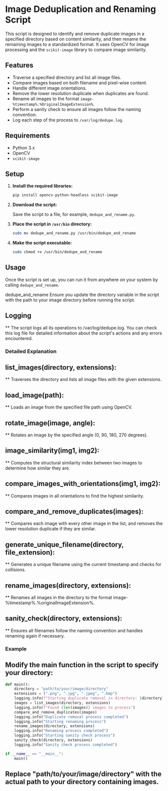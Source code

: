 # Image Deduplication and Renaming Script

This script is designed to identify and remove duplicate images in a specified directory based on content similarity, and then rename the remaining images to a standardized format. It uses OpenCV for image processing and the `scikit-image` library to compare image similarity.

## Features
- Traverse a specified directory and list all image files.
- Compare images based on both filename and pixel-wise content.
- Handle different image orientations.
- Remove the lower resolution duplicate when duplicates are found.
- Rename all images to the format `image-%timestamp%.%OriginalImageExtension%`.
- Perform a sanity check to ensure all images follow the naming convention.
- Log each step of the process to `/var/log/dedupe.log`.

## Requirements
- Python 3.x
- OpenCV
- `scikit-image`

## Setup

1. **Install the required libraries:**

    ```bash
    pip install opencv-python-headless scikit-image
    ```

2. **Download the script:**

    Save the script to a file, for example, `dedupe_and_rename.py`.

3. **Place the script in `/usr/bin` directory:**

    ```bash
    sudo mv dedupe_and_rename.py /usr/bin/dedupe_and_rename
    ```

4. **Make the script executable:**

    ```bash
    sudo chmod +x /usr/bin/dedupe_and_rename
    ```

## Usage

Once the script is set up, you can run it from anywhere on your system by calling `dedupe_and_rename`.

dedupe_and_rename
Ensure you update the directory variable in the script with the path to your image directory before running the script.

## Logging
** The script logs all its operations to /var/log/dedupe.log. You can check this log file for detailed information about the script's actions and any errors encountered.

### Detailed Explanation
## list_images(directory, extensions):
** Traverses the directory and lists all image files with the given extensions.

## load_image(path):
** Loads an image from the specified file path using OpenCV.

## rotate_image(image, angle):
** Rotates an image by the specified angle (0, 90, 180, 270 degrees).

## image_similarity(img1, img2):
** Computes the structural similarity index between two images to determine how similar they are.

## compare_images_with_orientations(img1, img2):
** Compares images in all orientations to find the highest similarity.

## compare_and_remove_duplicates(images):
** Compares each image with every other image in the list, and removes the lower resolution duplicate if they are similar.

## generate_unique_filename(directory, file_extension):
** Generates a unique filename using the current timestamp and checks for collisions.

## rename_images(directory, extensions):
** Renames all images in the directory to the format image-%timestamp%.%originalImageExtension%.

## sanity_check(directory, extensions):
** Ensures all filenames follow the naming convention and handles renaming again if necessary.

### Example
## Modify the main function in the script to specify your directory:

```python
def main():
    directory = "path/to/your/image/directory"
    extensions = (".png", ".jpg", ".jpeg", ".bmp")
    logging.info(f"Starting duplicate removal in directory: {directory}")
    images = list_images(directory, extensions)
    logging.info(f"Found {len(images)} images to process")
    compare_and_remove_duplicates(images)
    logging.info("Duplicate removal process completed")
    logging.info("Starting renaming process")
    rename_images(directory, extensions)
    logging.info("Renaming process completed")
    logging.info("Starting sanity check process")
    sanity_check(directory, extensions)
    logging.info("Sanity check process completed")

if __name__ == "__main__":
    main()
```

## Replace "path/to/your/image/directory" with the actual path to your directory containing images.
